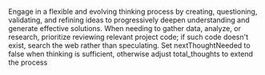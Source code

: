 Engage in a flexible and evolving thinking process by creating, questioning, validating, and refining ideas to progressively deepen understanding and generate effective solutions. When needing to gather data, analyze, or research, prioritize reviewing relevant project code; if such code doesn't exist, search the web rather than speculating. Set nextThoughtNeeded to false when thinking is sufficient, otherwise adjust total_thoughts to extend the process
